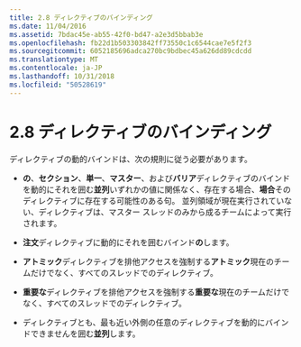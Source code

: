 ```yaml
---
title: 2.8 ディレクティブのバインディング
ms.date: 11/04/2016
ms.assetid: 7bdac45e-ab55-42f0-bd47-a2e3d5bbab3e
ms.openlocfilehash: fb22d1b503303842ff73550c1c6544cae7e5f2f3
ms.sourcegitcommit: 6052185696adca270bc9bdbec45a626dd89cdcdd
ms.translationtype: MT
ms.contentlocale: ja-JP
ms.lasthandoff: 10/31/2018
ms.locfileid: "50528619"
---
```

# <a name="28-directive-binding"></a>2.8 ディレクティブのバインディング

ディレクティブの動的バインドは、次の規則に従う必要があります。

- **の**、**セクション**、**単一**、**マスター**、および**バリア**ディレクティブのバインドを動的にそれを囲む**並列**いずれかの値に関係なく、存在する場合、**場合**そのディレクティブに存在する可能性のある句。 並列領域が現在実行されていない、ディレクティブは、マスター スレッドのみから成るチームによって実行されます。

- **注文**ディレクティブに動的にそれを囲むバインド**の**します。

- **アトミック**ディレクティブを排他アクセスを強制する**アトミック**現在のチームだけでなく、すべてのスレッドでのディレクティブ。

- **重要な**ディレクティブを排他アクセスを強制する**重要な**現在のチームだけでなく、すべてのスレッドでのディレクティブ。

- ディレクティブとも、最も近い外側の任意のディレクティブを動的にバインドできませんを囲む**並列**します。